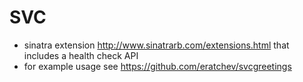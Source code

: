 # SVC
- sinatra extension http://www.sinatrarb.com/extensions.html that includes a health check API
- for example usage see https://github.com/eratchev/svcgreetings

